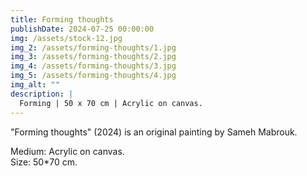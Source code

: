 ```yaml
---
title: Forming thoughts
publishDate: 2024-07-25 00:00:00
img: /assets/stock-12.jpg
img_2: /assets/forming-thoughts/1.jpg
img_3: /assets/forming-thoughts/2.jpg
img_4: /assets/forming-thoughts/3.jpg
img_5: /assets/forming-thoughts/4.jpg
img_alt: ""
description: |
  Forming | 50 x 70 cm | Acrylic on canvas.
---
```


"Forming thoughts" (2024) is an original painting by Sameh Mabrouk.

Medium: Acrylic on canvas.\
Size: 50*70 cm.